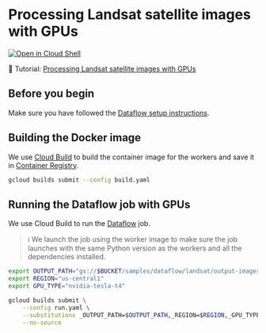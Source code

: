 # Processing Landsat satellite images with GPUs

[![Open in Cloud Shell](http://gstatic.com/cloudssh/images/open-btn.svg)](https://console.cloud.google.com/cloudshell/open?git_repo=https://github.com/GoogleCloudPlatform/python-docs-samples&page=editor&open_in_editor=dataflow/gpu-workers/README.md)

📝 Tutorial: [Processing Landsat satellite images with GPUs](https://cloud.google.com/dataflow/docs/samples/satellite-images-gpus)

## Before you begin

Make sure you have followed the
[Dataflow setup instructions](../../README.md).

## Building the Docker image

We use
[Cloud Build](https://cloud.google.com/build)
to build the container image for the workers and save it in
[Container Registry](https://cloud.google.com/container-registry/).

```sh
gcloud builds submit --config build.yaml
```

## Running the Dataflow job with GPUs

We use Cloud Build to run the [Dataflow](https://cloud.google.com/dataflow) job.

> ℹ️ We launch the job using the worker image to make sure the job launches
> with the same Python version as the workers and all the dependencies installed.

```sh
export OUTPUT_PATH="gs://$BUCKET/samples/dataflow/landsat/output-images/"
export REGION="us-central1"
export GPU_TYPE="nvidia-tesla-t4"

gcloud builds submit \
    --config run.yaml \
    --substitutions _OUTPUT_PATH=$OUTPUT_PATH,_REGION=$REGION,_GPU_TYPE=$GPU_TYPE \
    --no-source
```
